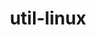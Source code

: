 ---
title: "util-linux"
layout: cache
categories: [package, develop-2025-04-06]
meta: {"compilers": ["gcc@11.4.0"], "num_specs": 2, "num_specs_by_stack": {"e4s": 1, "root": 2, "tutorial": 1}, "oss": ["ubuntu22.04"], "platforms": ["linux"], "stacks": ["e4s", "root", "tutorial"], "targets": ["x86_64_v3"], "versions": ["2.40.2"]}
spec_details: [{"compiler": "gcc@11.4.0", "hash": "7b3tmce65f52dcjivglgfvgjfopqqcge", "os": "ubuntu22.04", "platform": "linux", "size": "-", "stacks": ["root", "tutorial"], "target": "x86_64_v3", "variants": ["~bash", "build_system=autotools", "patches:=040a650"], "versions": ["2.40.2"]}, {"compiler": "gcc@11.4.0", "hash": "a2nsys6u4fkqhwdjhjef3y4nn6igbd3t", "os": "ubuntu22.04", "platform": "linux", "size": "-", "stacks": ["e4s", "root"], "target": "x86_64_v3", "variants": ["~bash", "build_system=autotools", "patches:=040a650"], "versions": ["2.40.2"]}]
---